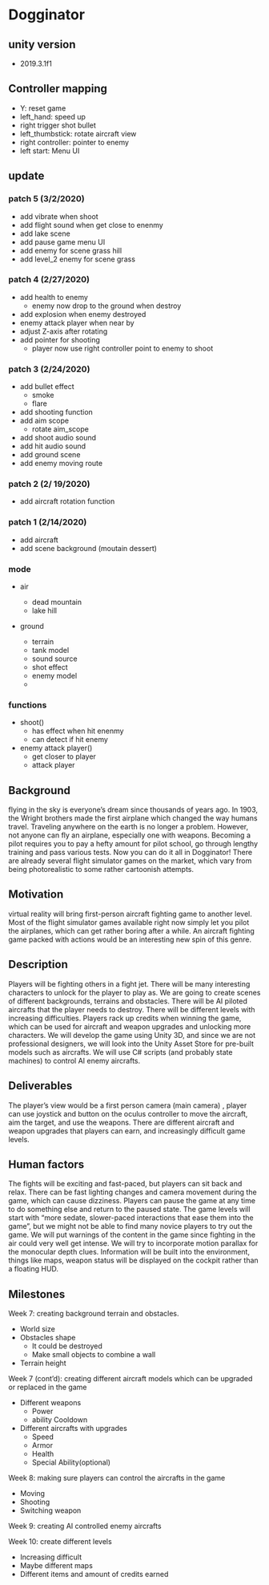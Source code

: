 # Dogginator 

## unity version
  - 2019.3.1f1

## Controller mapping           
  - Y:                  reset game
  - left_hand:          speed up
  - right trigger       shot bullet
  - left_thumbstick:    rotate aircraft view
  - right controller:   pointer to enemy
  - left start:         Menu UI

## update 

### patch 5 (3/2/2020)
  - add vibrate when shoot
  - add flight sound when get close to enenmy
  - add lake scene
  - add pause game menu UI
  - add enemy for scene grass hill
  - add level_2 enemy for scene grass

### patch 4 (2/27/2020)
  - add health to enemy
    - enemy now drop to the ground when destroy
  - add explosion when enemy destroyed 
  - enemy attack player when near by
  - adjust Z-axis after rotating
  - add pointer for shooting
    - player now use right controller point to enemy to shoot
  

### patch 3 (2/24/2020)
  - add bullet effect
    - smoke
    - flare
  - add shooting function
  - add aim scope
    - rotate aim_scope
  - add shoot audio sound
  - add hit audio sound
  - add ground scene
  - add enemy moving route
 
### patch 2 (2/ 19/2020)
  - add aircraft rotation function
 
### patch 1 (2/14/2020)
  - add aircraft
  - add scene background (moutain dessert)
  
### mode
  - air 
    - dead mountain
    - lake hill
  
  - ground
    - terrain
    - tank model
    - sound source
    - shot effect
    - enemy model 
    - 


### functions
  - shoot()
    - has effect when hit enenmy
    - can detect if hit enemy
  - enemy attack player()
    - get closer to player
    - attack player
   


## Background 
flying in the sky is everyone’s dream since thousands of years ago. In 1903, the Wright brothers made the first airplane which changed the way humans travel. Traveling anywhere on the earth is no longer a problem. 
However, not anyone can fly an airplane, especially one with weapons. Becoming a pilot requires you to pay a hefty amount for pilot school, go through lengthy training and pass various tests. Now you can do it all in Dogginator!
There are already several flight simulator games on the market, which vary from being photorealistic to some rather cartoonish attempts.

## Motivation
virtual reality will bring first-person aircraft fighting game to another level. Most of the flight simulator games available right now simply let you pilot the airplanes, which can get rather boring after a while. An aircraft fighting game packed with actions would be an interesting new spin of this genre. 

## Description
Players will be fighting others in a fight jet. There will be many interesting characters to unlock for the player to play as. We are going to create scenes of different backgrounds, terrains and obstacles. There will be AI piloted aircrafts that the player needs to destroy. There will be different levels with increasing difficulties. Players rack up credits when winning the game, which can be used for aircraft and weapon upgrades and unlocking more characters. 
We will develop the game using Unity 3D, and since we are not professional designers, we will look into the Unity Asset Store for pre-built models such as aircrafts. We will use C# scripts (and probably state machines) to control AI enemy aircrafts.

## Deliverables
The player’s view would be a first person camera (main camera) , player can use joystick and button on the oculus controller to move the aircraft, aim the target, and use the weapons. There are different aircraft and weapon upgrades that players can earn, and increasingly difficult game levels. 

## Human factors
The fights will be exciting and fast-paced, but players can sit back and relax. There can be fast lighting changes and camera movement during the game, which can cause dizziness. 
Players can pause the game at any time to do something else and return to the paused state. The game levels will start with “more sedate, slower-paced interactions that ease them into the game”, but we might not be able to find many novice players to try out the game. We will put warnings of the content in the game since fighting in the air could very well get intense. 
We will try to incorporate motion parallax for the monocular depth clues. Information will be built into the environment, things like maps, weapon status will be displayed on the cockpit rather than a floating HUD.

## Milestones
Week 7: creating background terrain and obstacles.
  - World size
  - Obstacles shape
    - It could be destroyed
    - Make small objects to combine a wall
  - Terrain height

Week 7 (cont’d): creating different aircraft models which can be upgraded or replaced in the game
  - Different weapons
    - Power
    - ability Cooldown
  - Different aircrafts with upgrades
    - Speed
    - Armor 
    - Health
    - Special Ability(optional)

Week 8: making sure players can control the aircrafts in the game
  - Moving
  - Shooting
  - Switching weapon

Week 9: creating AI controlled enemy aircrafts

Week 10: create different levels
  - Increasing difficult
  - Maybe different maps
  - Different items and amount of credits earned
